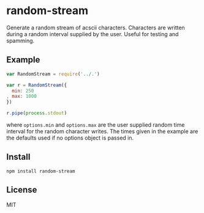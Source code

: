 # random-stream

Generate a random stream of acscii characters. Characters are written during a random interval supplied by the user. Useful for testing and spamming.

## Example
```javascript
var RandomStream = require('../.')

var r = RandomStream({
  min: 250
, max: 1000
})

r.pipe(process.stdout)
```
where `options.min` and `options.max` are the user supplied random time interval for the random character writes. The times given in the example are the defaults used if no options object is passed in.

## Install
```shell
npm install random-stream
```

## License
MIT
